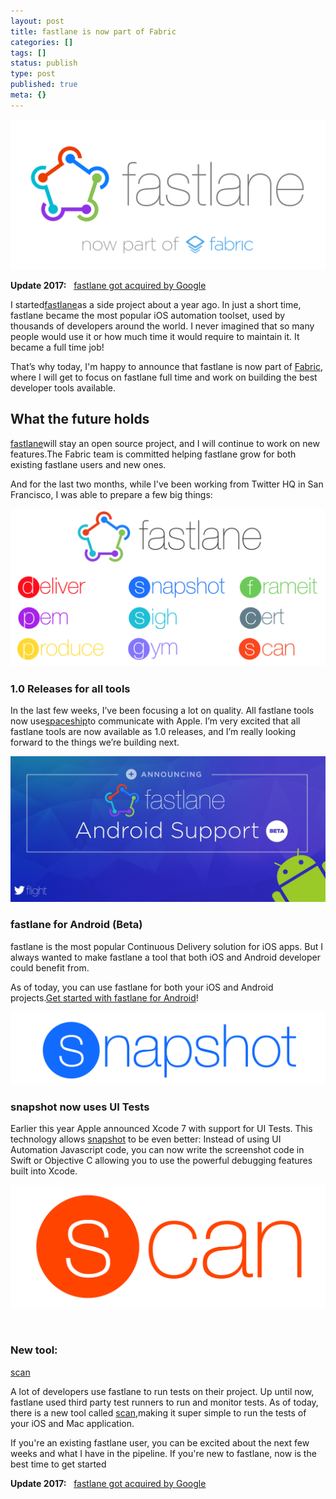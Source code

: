```yaml
---
layout: post
title: fastlane is now part of Fabric
categories: []
tags: []
status: publish
type: post
published: true
meta: {}
---
```


![](/squarespace_images/static_545299aae4b0e9514fe30c95_54529a29e4b025a90f45cc50_5626c94ce4b0a834a4586fe4_1445382477643__img.png_)
  


**Update 2017:**
 
[fastlane got acquired by Google](https://krausefx.com/blog/fastlane-is-joining-google)

I started[fastlane](https://fastlane.tools)as a side project about a year ago. In just a short time, fastlane became the most popular iOS automation toolset, used by thousands of developers around the world. I never imagined that so many people would use it or how much time it would require to maintain it. It became a full time job!

That’s why today, I'm happy to announce that fastlane is now part of 
[Fabric](https://fabric.io), where I will get to focus on fastlane full time and work on building the best developer tools available.

## What the future holds


[fastlane](https://fastlane.tools)will stay an open source project, and I will continue to work on new features.The Fabric team is committed helping fastlane grow for both existing fastlane users and new ones.

And for the last two months, while I've been working from Twitter HQ in San Francisco, I was able to prepare a few big things:
  
      
![](/squarespace_images/static_545299aae4b0e9514fe30c95_54529a29e4b025a90f45cc50_5626a0f0e4b03afa9e4d5c9d_1445372150075__img.png_)
  


### 1.0 Releases for all tools


In the last few weeks, I’ve been focusing a lot on quality. All fastlane tools now use[spaceship](https://github.com/fastlane/spaceship)to communicate with Apple. I’m very excited that all fastlane tools are now available as 1.0 releases, and I’m really looking forward to the things we’re building next.
  
      
![](/squarespace_images/static_545299aae4b0e9514fe30c95_54529a29e4b025a90f45cc50_5626a100e4b05fed1255d17b_1445372162952__img.jpg_)
  


### fastlane for Android (Beta)


fastlane is the most popular Continuous Delivery solution for iOS apps. But I always wanted to make fastlane a tool that both iOS and Android developer could benefit from.

As of today, you can use fastlane for both your iOS and Android projects.[Get started with fastlane for Android](https://github.com/KrauseFx/fastlane/blob/master/docs/Android.md)!
  
      
![](/squarespace_images/static_545299aae4b0e9514fe30c95_54529a29e4b025a90f45cc50_5626a10ce4b0361a456a04bb_1445372174246__img.png_)
  


### snapshot now uses UI Tests


Earlier this year Apple announced Xcode 7 with support for UI Tests. This technology allows 
[snapshot](https://github.com/krausefx/snapshot) to be even better: Instead of using UI Automation Javascript code, you can now write the screenshot code in Swift or Objective C allowing you to use the powerful debugging features built into Xcode. 
  
      
![](/squarespace_images/static_545299aae4b0e9514fe30c95_54529a29e4b025a90f45cc50_5626a114e4b084f9eefdb281_1445372182626__img.png_)
  

 
### New tool: 
[scan](https://github.com/fastlane/scan)


A lot of developers use fastlane to run tests on their project. Up until now, fastlane used third party test runners to run and monitor tests. As of today, there is a new tool called 
[scan](https://github.com/fastlane/scan),making it super simple to run the tests of your iOS and Mac application.

If you're an existing fastlane user, you can be excited about the next few weeks and what I have in the pipeline. If you're new to fastlane, now is the best time to get started

**Update 2017:**
 
[fastlane got acquired by Google](https://krausefx.com/blog/fastlane-is-joining-google)
